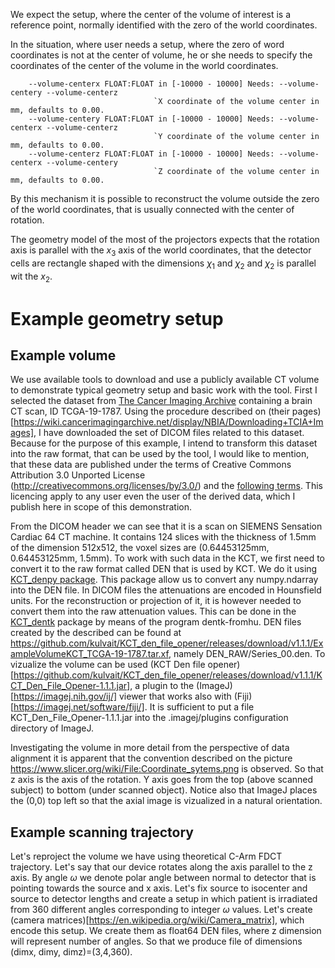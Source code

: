 <!--
.. title: Geometry model
.. slug: geometry-model
.. date: 2021-09-13 12:22:25 UTC+02:00
.. tags: 
.. category: 
.. link: 
.. description: 
.. type: text
.. has_math: true
-->

We expect the setup, where the center of the volume of interest is a reference point, normally identified with the zero of the world coordinates. 

In the situation, where user needs a setup, where the zero of word coordinates is not at the center of volume, he or she needs to specify the coordinates of the center of the volume in the world coordinates.

```
    --volume-centerx FLOAT:FLOAT in [-10000 - 10000] Needs: --volume-centery --volume-centerz
                                `X coordinate of the volume center in mm, defaults to 0.00.
    --volume-centery FLOAT:FLOAT in [-10000 - 10000] Needs: --volume-centerx --volume-centerz
                                `Y coordinate of the volume center in mm, defaults to 0.00.
    --volume-centerz FLOAT:FLOAT in [-10000 - 10000] Needs: --volume-centerx --volume-centery
                                `Z coordinate of the volume center in mm, defaults to 0.00.
```
By this mechanism it is possible to reconstruct the volume outside the zero of the world coordinates, that is usually connected with the center of rotation.

The geometry model of the most of the projectors expects that the rotation axis is parallel with the $x_3$ axis of the world coordinates, that the detector cells are rectangle shaped with the dimensions $\chi_1$ and $\chi_2$ and $\chi_2$ is parallel wit the $x_2$.

# Example geometry setup
## Example volume
We use available tools to download and use a publicly available CT volume to demonstrate typical geometry setup and basic work with the tool.
First I selected the dataset from [The Cancer Imaging Archive](https://public.cancerimagingarchive.net/) containing a brain CT scan, ID TCGA-19-1787.
Using the procedure described on (their pages)[https://wiki.cancerimagingarchive.net/display/NBIA/Downloading+TCIA+Images], I have downloaded the set of DICOM files related to this dataset. Because for the purpose of this example, I intend to transform this dataset into the raw format, that can be used by the tool, I would like to mention, that these data are published under the terms of Creative Commons Attribution 3.0 Unported License (http://creativecommons.org/licenses/by/3.0/) and the [following terms](License-to-use-TCGA-GBM-collection-or-derived-patient-data-(Example-CT-scan)). This licencing apply to any user even the user of the derived data, which I publish here in scope of this demonstration.

From the DICOM header we can see that it is a scan on SIEMENS Sensation Cardiac 64 CT machine. It contains 124 slices with the thickness of 1.5mm of the dimension 512x512, the voxel sizes are (0.64453125mm, 0.64453125mm, 1.5mm). To work with such data in the KCT, we first need to convert it to the raw format called DEN that is used by KCT. We do it using [KCT_denpy package](https://github.com/kulvait/KCT_denpy). This package allow us to convert any numpy.ndarray into the DEN file. In DICOM files the attenuations are encoded in Hounsfield units. For the reconstruction or projection of it, it is however needed to convert them into the raw attenuation values. This can be done in the [KCT_dentk](https://github.com/kulvait/KCT_dentk) package by means of the program dentk-fromhu. DEN files created by the described can be found at https://github.com/kulvait/KCT_den_file_opener/releases/download/v1.1.1/ExampleVolumeKCT_TCGA-19-1787.tar.xf, namely DEN_RAW/Series_00.den. To vizualize the volume can be used (KCT Den file opener)[https://github.com/kulvait/KCT_den_file_opener/releases/download/v1.1.1/KCT_Den_File_Opener-1.1.1.jar], a plugin to the (ImageJ)[https://imagej.nih.gov/ij/] viewer that works also with (Fiji)[https://imagej.net/software/fiji/]. It is sufficient to put a file KCT_Den_File_Opener-1.1.1.jar into the .imagej/plugins configuration directory of ImageJ.

Investigating the volume in more detail from the perspective of data alignment it is apparent that the convention described on the picture https://www.slicer.org/wiki/File:Coordinate_sytems.png is observed. So that z axis is the axis of the rotation. Y axis goes from the top (above scanned subject) to bottom (under scanned object). Notice also that ImageJ places the (0,0) top left so that the axial image is vizualized in a natural orientation.


## Example scanning trajectory

Let's reproject the volume we have using theoretical C-Arm FDCT trajectory. Let's say that our device rotates along the axis parallel to the z axis. By angle $\omega$ we denote polar angle between normal to detector that is pointing towards the source and x axis. Let's fix source to isocenter and source to detector lengths and create a setup in which patient is irradiated from 360 different angles corresponding to integer $\omega$ values. Let's create (camera matrices)[https://en.wikipedia.org/wiki/Camera_matrix], which encode this setup. We create them as float64 DEN files, where z dimension will represent number of angles. So that we produce file of dimensions (dimx, dimy, dimz)=(3,4,360).

  

